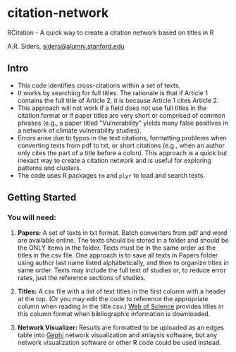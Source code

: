# citation-network
RCitation - A quick way to create a citation network based on titles in R

A.R. Siders, siders@alumni.stanford.edu

## Intro
* This code identifies cross-citations within a set of texts. 
* It works by searching for full titles. The rationale is that if Article 1 contains the full title of Article 2, it is because Article 1 cites Article 2. 
* This approach will not work if a field does not use full titles in the citation format or if paper titles are very short or comprised of common phrases (e.g., a paper titled "Vulnerability" yields many false positives in a network of climate vulnerability studies). 
* Errors arise due to typos in the text citations, formatting problems when converting texts from pdf to txt, or short citations (e.g., when an author only cites the part of a title before a colon). This approach is a quick but inexact way to create a citation network and is useful for exploring patterns and clusters.  
* The code uses R packages `tm` and `plyr` to load and search texts.  

## Getting Started

### You will need: 

1. **Papers:** A set of texts in txt format. Batch converters from pdf and word are available online. The texts should be stored in a folder and should be the ONLY items in the folder. Texts must be in the same order as the titles in the csv file. One approach is to save all texts in Papers folder using author last name listed alphabetically, and then to organize titles in same order. Texts may include the full text of studies or, to reduce error rates, just the reference sections of studies. 

2. **Titles:** A csv file with a list of text titles in the first column with a header at the top. (Or you may edit the code to reference the appropriate column when reading in the title csv.) [Web of Science](webofknowledge.com) provides titles in this column format when bibliographic information is downloaded.  

3. **Network Visualizer:** Results are formatted to be uploaded as an edges table into [Gephi](https://gephi.org/) network visualization and anlaysis software, but any network visualization software or other R code could be used instead. 
